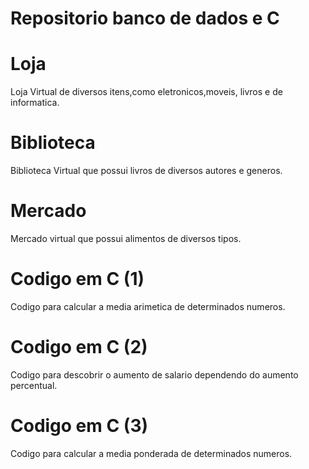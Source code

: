 <h1>Repositorio banco de dados e C</h1>

<h1>Loja</h1>
<p>Loja Virtual de diversos itens,como eletronicos,moveis, livros e de informatica.</p>

<h1>Biblioteca </h1>
<p>Biblioteca Virtual que possui livros de diversos autores e generos.</p>

<h1>Mercado </h1>
<p>Mercado virtual que possui alimentos de diversos tipos.</p>

<h1>Codigo em C (1)  </h1>
<p> Codigo para calcular a media arimetica de determinados numeros.</p>

<h1>Codigo em C (2)  </h1>
<p> Codigo para descobrir o aumento de salario dependendo do aumento percentual.</p>

<h1>Codigo em C (3)</h1>
<p> Codigo para calcular a media ponderada de determinados numeros.</p>
